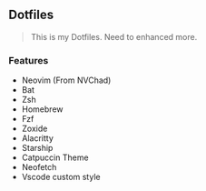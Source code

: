 ## Dotfiles

> This is my Dotfiles. Need to enhanced more.

### Features
- Neovim (From NVChad)
- Bat
- Zsh
- Homebrew
- Fzf
- Zoxide
- Alacritty
- Starship
- Catpuccin Theme
- Neofetch
- Vscode custom style
